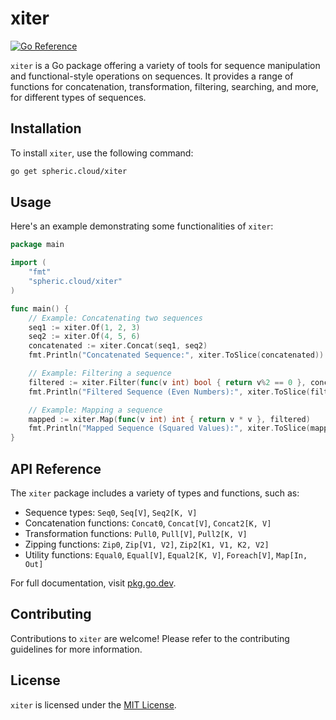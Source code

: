 # xiter
[![Go Reference](https://pkg.go.dev/badge/spheric.cloud/xiter.svg)](https://pkg.go.dev/spheric.cloud/xiter)

`xiter` is a Go package offering a variety of tools for sequence manipulation and functional-style operations on sequences. It provides a range of functions for concatenation, transformation, filtering, searching, and more, for different types of sequences.

## Installation

To install `xiter`, use the following command:

```bash
go get spheric.cloud/xiter
```

## Usage

Here's an example demonstrating some functionalities of `xiter`:

```go
package main

import (
    "fmt"
    "spheric.cloud/xiter"
)

func main() {
    // Example: Concatenating two sequences
    seq1 := xiter.Of(1, 2, 3)
    seq2 := xiter.Of(4, 5, 6)
    concatenated := xiter.Concat(seq1, seq2)
    fmt.Println("Concatenated Sequence:", xiter.ToSlice(concatenated))

    // Example: Filtering a sequence
    filtered := xiter.Filter(func(v int) bool { return v%2 == 0 }, concatenated)
    fmt.Println("Filtered Sequence (Even Numbers):", xiter.ToSlice(filtered))

    // Example: Mapping a sequence
    mapped := xiter.Map(func(v int) int { return v * v }, filtered)
    fmt.Println("Mapped Sequence (Squared Values):", xiter.ToSlice(mapped))
}
```

## API Reference

The `xiter` package includes a variety of types and functions, such as:

- Sequence types: `Seq0`, `Seq[V]`, `Seq2[K, V]`
- Concatenation functions: `Concat0`, `Concat[V]`, `Concat2[K, V]`
- Transformation functions: `Pull0`, `Pull[V]`, `Pull2[K, V]`
- Zipping functions: `Zip0`, `Zip[V1, V2]`, `Zip2[K1, V1, K2, V2]`
- Utility functions: `Equal0`, `Equal[V]`, `Equal2[K, V]`, `Foreach[V]`, `Map[In, Out]`

For full documentation, visit [pkg.go.dev](https://pkg.go.dev/spheric.cloud/xiter).

## Contributing

Contributions to `xiter` are welcome! Please refer to the contributing guidelines for more information.

## License

`xiter` is licensed under the [MIT License](LICENSE).
